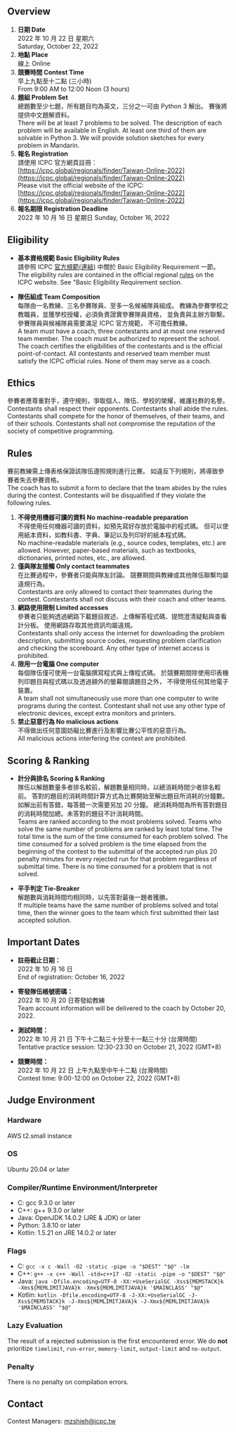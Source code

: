 ## Overview

1. **日期 Date** <br>
   2022 年 10 月 22 日 星期六 <br>
   Saturday, October 22, 2022
2. **地點 Place** <br>
   線上
   Online
3. **競賽時間 Contest Time** <br>
   早上九點至十二點 (三小時) <br>
   From 9:00 AM to 12:00 Noon (3 hours)
4. **題組 Problem Set** <br>
   總題數至少七題，所有題目均為英文，三分之一可由 Python 3 解出。
   賽後將提供中文題解資料。<br>
   There will be at least 7 problems to be solved. 
   The description of each problem will be available in English. 
   At least one third of them are solvable in Python 3. 
   We will provide solution sketches for every problem in Mandarin.
5. **報名 Registration** <br>
   請使用 ICPC 官方網頁註冊：<br>
   [https://icpc.global/regionals/finder/Taiwan-Online-2022](https://icpc.global/regionals/finder/Taiwan-Online-2022)
   <br>
   Please visit the official website of the ICPC:<br>
   [https://icpc.global/regionals/finder/Taiwan-Online-2022](https://icpc.global/regionals/finder/Taiwan-Online-2022)
6. **報名期限 Registration Deadline**<br>
   2022 年 10 月 16 日 星期日
   Sunday, October 16, 2022

## Eligibility

+ **基本資格規範 Basic Eligibility Rules** <br>
  請參照 ICPC [官方規範(連結)](https://icpc.global/regionals/rules) 中關於 Basic Eligibility Requirement 一節。<br>
  The eligibility rules are contained in the official regional 
  [rules](https://icpc.global/regionals/rules) on the ICPC website. See "Basic Eligibility Requirement section. 

+ **隊伍組成 Team Composition** <br>
每隊由一名教練、三名參賽隊員、至多一名候補隊員組成。
教練為參賽學校之教職員，並獲學校授權，必須負責證實參賽隊員資格，
並負責與主辦方聯繫。參賽隊員與候補隊員需要滿足 ICPC 官方規範，
不可擔任教練。<br>
A team must have a coach, three contestants and at most one reserved 
team member. The coach must be authorized to represent the school. 
The coach certifies the eligibilities of the contestants and 
is the official point-of-contact. All contestants and reserved team 
member must satisfy the ICPC official rules. None of them may serve as a coach.

## Ethics

參賽者應尊重對手，遵守規則，爭取個人、隊伍、學校的榮耀，維護社群的名譽。<br>
Contestants shall respect their opponents. Contestants shall abide the rules. 
Contestants shall compete for the honor of themselves, of their teams, 
and of their schools. Contestants shall not compromise the reputation of 
the society of competitive programming.

## Rules

賽前教練需上傳表格保證該隊伍遵照規則進行比賽。
如違反下列規則，將導致參賽者失去參賽資格。<br>
The coach has to submit a form to declare that the team abides by the rules 
during the contest. Contestants will be disqualified if they violate the 
following rules.

1. **不得使用機器可讀的資料 No machine-readable preparation**<br>
不得使用任何機器可讀的資料，如預先寫好存放於電腦中的程式碼。
但可以使用紙本資料，如教科書、字典、筆記以及列印好的紙本程式碼。<br>
No machine-readable materials (e.g., source codes, templates, etc.) 
are allowed. However, paper-based materials, such as textbooks, 
dictionaries, printed notes, etc., are allowed.
2. **僅與隊友接觸 Only contact teammates**<br>
在比賽過程中，參賽者只能與隊友討論。
競賽期間與教練或其他隊伍聯繫均屬違規行為。<br>
Contestants are only allowed to contact their teammates during the contest. 
Contestants shall not discuss with their coach and other teams.
3. **網路使用限制 Limited accesses**<br>
參賽者只能夠透過網路下載題目敘述、上傳解答程式碼、提問澄清疑點與查看計分板。
使用網路存取其他資訊均屬違規。<br>
Contestants shall only access the internet for downloading the problem 
description, submitting source codes, requesting problem clarification 
and checking the scoreboard. Any other type of internet access is prohibited.
4. **限用一台電腦 One computer**<br>
每個隊伍僅可使用一台電腦撰寫程式與上傳程式碼。
於競賽期間除使用印表機列印題目與程式碼以及透過額外的螢幕閱讀題目之外，
不得使用任何其他電子裝置。<br>
A team shall not simultaneously use more than one computer to write programs 
during the contest. Contestant shall not use any other type of electronic 
devices, except extra monitors and printers.
5. **禁止惡意行為 No malicious actions**<br>
不得做出任何意圖妨礙比賽進行及影響比賽公平性的惡意行為。<br>
All malicious actions interfering the contest are prohibited.

## Scoring & Ranking

+ **計分與排名 Scoring & Ranking** <br>
隊伍以解題數量多者排名較前，解題數量相同時，以總消耗時間少者排名較前。
答對的題目的消耗時間計算方式為比賽開始至解出題目所消耗的分鐘數。
如解出前有答錯，每答錯一次需要另加 20 分鐘。
總消耗時間為所有答對題目的消耗時間加總。未答對的題目不計消耗時間。<br>
Teams are ranked according to the most problems solved. 
Teams who solve the same number of problems are ranked by least total time. 
The total time is the sum of the time consumed for each problem solved. 
The time consumed for a solved problem is the time elapsed from the beginning 
of the contest to the submittal of the accepted run plus 20 penalty minutes 
for every rejected run for that problem regardless of submittal time. 
There is no time consumed for a problem that is not solved.

+ **平手判定 Tie-Breaker**<br>
解題數與消耗時間均相同時，以先答對最後一題者獲勝。<br>
If multiple teams have the same number of problems solved and total time, 
then the winner goes to the team which first submitted their last accepted 
solution.

## Important Dates

+ **註冊截止日期：**<br>
2022 年 10 月 16 日<br>
End of registration: October 16, 2022
+ **寄發隊伍帳號密碼：**<br>
2022 年 10 月 20 日寄發給教練<br>
Team account information will be delivered to the coach by October 20, 2022.

+ **測試時間：**<br>
2022 年 10 月 21 日 下午十二點三十分至十一點三十分 (台灣時間)<br>
Tentative practice session: 12:30-23:30 on October 21, 2022 (GMT+8)<br>

+ **競賽時間：**<br>
2022 年 10 月 22 日 上午九點至中午十二點 (台灣時間)<br>
Contest time: 9:00-12:00 on October 22, 2022 (GMT+8)

## Judge Environment

### Hardware
AWS t2.small instance

### OS
Ubuntu 20.04 or later

### Compiler/Runtime Environment/Interpreter
+ C: gcc 9.3.0 or later
+ C++: g++ 9.3.0 or later
+ Java: OpenJDK 14.0.2 (JRE & JDK) or later
+ Python: 3.8.10 or later
+ Kotlin: 1.5.21 on JRE 14.0.2 or later

### Flags
+ C: `gcc -x c -Wall -O2 -static -pipe -o "$DEST" "$@" -lm`
+ C++: `g++ -x c++ -Wall -std=c++17 -O2 -static -pipe -o "$DEST" "$@"`
+ Java: `java -Dfile.encoding=UTF-8 -XX:+UseSerialGC -Xss${MEMSTACK}k -Xms${MEMLIMITJAVA}k -Xmx${MEMLIMITJAVA}k '$MAINCLASS' "$@"`
+ Kotlin: `kotlin -Dfile.encoding=UTF-8 -J-XX:+UseSerialGC -J-Xss${MEMSTACK}k -J-Xms${MEMLIMITJAVA}k -J-Xmx${MEMLIMITJAVA}k '$MAINCLASS' "$@"`

### Lazy Evaluation

The result of a rejected submission is the first encountered error. We do **not** prioritize `timelimit`, `run-error`, `memory-limit`, `output-limit` and `no-output`. 

### Penalty

There is no penalty on compilation errors.

## Contact
Contest Managers: mzshieh@icpc.tw
